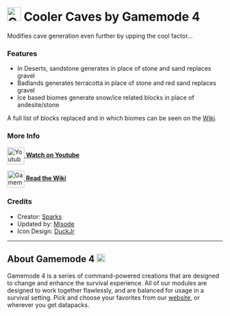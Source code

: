 # <img src="https://raw.githubusercontent.com/Gamemode4Dev/GM4_Datapacks/master/base/images/gm4_logo.png" alt="GM4 Logo" width="32" /> Cooler Caves by Gamemode 4<!--$pmc:delete-->

Modifies cave generation even further by upping the cool factor...<!--$pmc:headerSize-->

### Features
- In Deserts, sandstone generates in place of stone and sand replaces gravel
- Badlands generates terracotta in place of stone and red sand replaces gravel
- Ice based biomes generate snow/ice related blocks in place of andesite/stone

A full list of blocks replaced and in which biomes can be seen on the [Wiki](https://wiki.gm4.co/Orbis/Cooler_Caves).

### More Info
[<img src="https://raw.githubusercontent.com/Gamemode4Dev/GM4_Datapacks/master/base/images/youtube_logo.png" alt="Youtube Logo" width="40" align="center"/> **Watch on Youtube**](https://www.youtube.com/watch?v=cAsXiwLWHFo)

[<img src="https://raw.githubusercontent.com/Gamemode4Dev/GM4_Datapacks/master/base/images/gm4_wiki_logo.png" alt="Gamemode 4 Wiki Logo" width="40" align="center"/> **Read the Wiki**](https://wiki.gm4.co/wiki/Orbis/Cooler_Caves)

### Credits
- Creator: [Sparks](https://bsky.app/profile/selcouthsparks.bsky.social)
- Updated by: [Misode](https://bsky.app/profile/misode.dev)
- Icon Design: [DuckJr](https://twitter.com/DuckJr94)

---
## About Gamemode 4 <img src="https://raw.githubusercontent.com/Gamemode4Dev/GM4_Datapacks/master/base/images/gm4_logo.png" alt="Gamemode 4 Logo" width="20"/>
Gamemode 4 is a series of command-powered creations that are designed to change and enhance the survival experience. All of our modules are designed to work together flawlessly, and are balanced for usage in a survival setting. Pick and choose your favorites from our [website](https://gm4.co), or wherever you get datapacks.